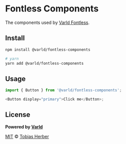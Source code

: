# Fontless Components

The components used by [Varld Fontless](https://github.com/varld/fontless).

## Install

```bash
npm install @varld/fontless-components

# yarn
yarn add @varld/fontless-components
```

## Usage

```javascript
import { Button } from '@varld/fontless-components';

<Button display="primary">Click me</Button>;
```

## License

**Powered by [Varld](https://varld.co)**

[MIT](https://github.com/varld/fontless/blob/master/LICENSE) © [Tobias Herber](https://herber.space)
